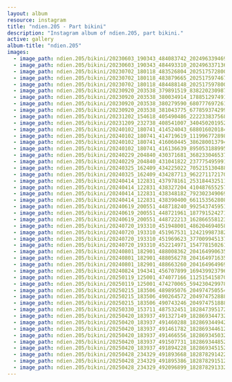 ```yaml
---
layout: album
resource: instagram
title: "ndien.205 - Part bikini"
description: "Instagram album of ndien.205, part bikini."
active: gallery
album-title: "ndien.205"
images:
  - image_path: ndien.205/bikini/20230603_190343_484083742_2024963394693906_8976805770500540487_n.jpg
  - image_path: ndien.205/bikini/20230603_190343_484493310_2024963371360575_29055752861287622_n.jpg
  - image_path: ndien.205/bikini/20230702_180118_483526804_2025175728006006_3315727777453361079_n.jpg
  - image_path: ndien.205/bikini/20230702_180118_483879665_2025175974672648_2758254215021373313_n.jpg
  - image_path: ndien.205/bikini/20230702_180118_484488148_2025175978005981_257199075436860057_n.jpg
  - image_path: ndien.205/bikini/20230920_203538_379891519_838220230987026_4876159943004393985_n.jpg
  - image_path: ndien.205/bikini/20230920_203538_380034914_1788512974915174_3832187136006953446_n.jpg
  - image_path: ndien.205/bikini/20230920_203538_380279590_6807776972612299_2012467739327398750_n.jpg
  - image_path: ndien.205/bikini/20230920_203538_381043775_677859374299286_2077666696364112589_n.jpg
  - image_path: ndien.205/bikini/20231202_154618_405490486_222233837568250_2592681317234677674_n.jpg
  - image_path: ndien.205/bikini/20231209_232738_408541007_340450201952069_6409044363244900092_n.jpg
  - image_path: ndien.205/bikini/20240102_180741_414524043_688016020184326_3205254940558528881_n.jpg
  - image_path: ndien.205/bikini/20240102_180741_414719619_1119967728989443_8325301184039177337_n.jpg
  - image_path: ndien.205/bikini/20240102_180741_416060445_386280013794424_5066592737479187250_n.jpg
  - image_path: ndien.205/bikini/20240102_180741_416136639_895053188995455_7318714927131911562_n.jpg
  - image_path: ndien.205/bikini/20240229_204840_430371681_3682330465378933_4727829041063781525_n.jpg
  - image_path: ndien.205/bikini/20240229_204840_431041822_237775495991886_1026014545263687938_n.jpg
  - image_path: ndien.205/bikini/20240325_162409_434225022_7052151304883623_9036434607415953681_n.jpg
  - image_path: ndien.205/bikini/20240325_162409_434287713_962271172170088_1302878116786720201_n.jpg
  - image_path: ndien.205/bikini/20240414_122831_437978161_25318443251135948_5500296092327048185_n.jpg
  - image_path: ndien.205/bikini/20240414_122831_438327204_410487655257593_898484816637647604_n.jpg
  - image_path: ndien.205/bikini/20240414_122831_438348182_792302349069127_5795489816185138066_n.jpg
  - image_path: ndien.205/bikini/20240414_122831_438390400_661153562808717_508010592342920131_n.jpg
  - image_path: ndien.205/bikini/20240619_200551_448718240_992543745951921_7564246848929361245_n.jpg
  - image_path: ndien.205/bikini/20240619_200551_448721961_1877915242713707_5905096725867616068_n.jpg
  - image_path: ndien.205/bikini/20240619_200551_448722213_1628665581232600_7725328020302890313_n.jpg
  - image_path: ndien.205/bikini/20240720_193310_451948001_486204694058643_5586962938457598677_n.jpg
  - image_path: ndien.205/bikini/20240720_193310_451967531_1242199873821984_616534180982679500_n.jpg
  - image_path: ndien.205/bikini/20240720_193310_451969623_377009945137700_6046970423890813833_n.jpg
  - image_path: ndien.205/bikini/20240720_193310_452214971_1547781502617802_1076796636457517231_n.jpg
  - image_path: ndien.205/bikini/20240801_182901_488008362_2041649906358588_538641847527658221_n.jpg
  - image_path: ndien.205/bikini/20240801_182901_488056278_2041649716358607_7424688401167420176_n.jpg
  - image_path: ndien.205/bikini/20240801_182901_488663260_2041649649691947_844879401682661839_n.jpg
  - image_path: ndien.205/bikini/20240824_194341_456707899_1694399237960811_1859818121641788815_n.jpg
  - image_path: ndien.205/bikini/20250119_125001_474077166_1125154158708003_953268391779878464_n.jpg
  - image_path: ndien.205/bikini/20250119_125001_474270065_594230429978599_7593132209584661758_n.jpg
  - image_path: ndien.205/bikini/20250215_183506_489895076_2049747505548828_8450123892062809152_n.jpg
  - image_path: ndien.205/bikini/20250215_183506_490264572_2049747528882159_8058381749875311087_n.jpg
  - image_path: ndien.205/bikini/20250215_183506_490743246_2049747518882160_4874247265853275395_n.jpg
  - image_path: ndien.205/bikini/20250330_153711_487532451_18284739517247618_72769431565222395_n.jpg
  - image_path: ndien.205/bikini/20250420_183937_491327149_18286934473247618_5718570064206627300_n.jpg
  - image_path: ndien.205/bikini/20250420_183937_491460288_18286934494247618_179693170489657793_n.jpg
  - image_path: ndien.205/bikini/20250420_183937_491461782_18286934461247618_5754717931463598091_n.jpg
  - image_path: ndien.205/bikini/20250420_183937_491466556_18286934503247618_4063995231202224059_n.jpg
  - image_path: ndien.205/bikini/20250420_183937_491507731_18286934485247618_7270754410517489993_n.jpg
  - image_path: ndien.205/bikini/20250420_183937_491894228_18286934515247618_8704593351994628467_n.jpg
  - image_path: ndien.205/bikini/20250428_234329_491893668_18287829142247618_62556862342809230_n.jpg
  - image_path: ndien.205/bikini/20250428_234329_491895386_18287829151247618_2585028163712385466_n.jpg
  - image_path: ndien.205/bikini/20250428_234329_492096899_18287829133247618_4939750739545601345_n.jpg
---
```

